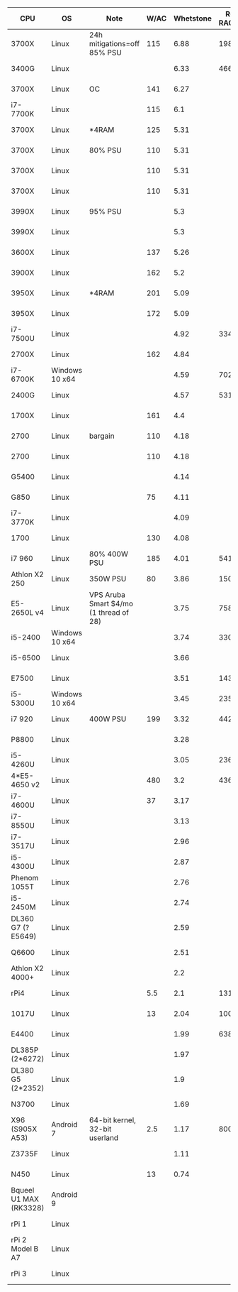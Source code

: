 CPU|OS|Note|W/AC|Whetstone|R@H RAC/real|R@H date|OPN RAC/real|MCM RAC/real|WCG date|$/RAM|$/PSU|$/mobo|$/CPU|$ date|Listed FLOPS|TDP|core|thread|cache|base|all-turbo|boost|RAMGB|RAMMHZ
-|-|-|-|-|-|-|-|-|-|-|-|-|-|-|-|-|-|-|-|-|-|-|-|-
3700X|Linux|24h mitigations=off 85% PSU|115|6.88|19880|2020-10-07|15066|10748|2020-07-07|70|45|60|400|2020-05|5.41||8|16|36|3.6||4.4|16|3200
3400G|Linux|||6.33|4663|2020-06-06||||35|45|60|220|2020-05||65|4|8|6|3.7||4.2|8|2933
3700X|Linux|OC|141|6.27||||||70|45|60|400|2020-05|||8|16|36|4.25||4.4|16|3200
i7-7700K|Linux||115|6.1||||||25|40|30|150|2020-05||91|4|8|8|4.2||4.5|8|2400
3700X|Linux|*4RAM|125|5.31||||||333|45|75|400|2020-05||65|8|16|36|3.6||4.4|64|3200
3700X|Linux|80% PSU|110|5.31||||||70|23|60|400|2020-05||65|8|16|36|3.6||4.4|16|3200
3700X|Linux||110|5.31||||||70|45|60|400|2020-05||65|8|16|36|3.6||4.4|16|3200
3700X|Linux||110|5.31||||||82|44|56|360|2020-06||65|8|16|36|3.6||4.4|16|3200
3990X|Linux|95% PSU||5.3||||||560|200|333|3990|2020-05||280|64|128|288|2.9||4.3|128|4*3200
3990X|Linux|||5.3||||||560|60|333|3990|2020-05||280|64|128|288|2.9||4.3|128|4*3200
3600X|Linux||137|5.26||||||53|45|60|233|2020-05||95|6|12|35|3.8||4.4|12|3200
3900X|Linux||162|5.2||||||105|45|60|500|2020-05||105|12|24|70|3.8||4.6|24|3200
3950X|Linux|*4RAM|201|5.09||||||560|45|60|1000|2020-05||105|16|32|72|3.5||4.7|128|3200
3950X|Linux||172|5.09||||||140|45|60|1000|2020-05||105|16|32|72|3.5||4.7|32|3200
i7-7500U|Linux|||4.92|3345|2020-06-03||||||||||15|2|4|4|2.7||3.5|8|2133
2700X|Linux||162|4.84||||||70|45|60|200|2020-05||105|8|16|20|3.7||4.3|16|2933
i7-6700K|Windows 10 x64|||4.59|7025|2020-10-07||||||||||91|4|8|8|4||4.2|16|2133
2400G|Linux|||4.57|5316|2020-06-02||||35|45|60|117|2020-05||65|4|8|6|3.6||3.9|8|2933
1700X|Linux||161|4.4||||||76|33|57|133|2020-05||95|8|16|20|3.4||3.8|16|2667
2700|Linux|bargain|110|4.18||||||76|33|57|133|2020-06||65|8|16|20|3.2||4.1|16|2933
2700|Linux||110|4.18||||||70|45|60|200|2020-05||65|8|16|20|3.2||4.1|16|2933
G5400|Linux|||4.14|||||||||66|2020-05||58|2|4|4|3.7|||2|2400
G850|Linux||75|4.11||||||||||2020-10||65|2||3|2.9|||2|1333
i7-3770K|Linux|||4.09|||||||||100|2020-10||77|4|8|8|3.5||3.9|8|1600
1700|Linux||130|4.08||||||76|33|57|133|2020-05||65|8|16|20|3||3.7|16|2667
i7 960|Linux|80% 400W PSU|185|4.01|5411|2020-10-07||||||||||130|4|8|8|3.2||3.46|24|1066
Athlon X2 250|Linux|350W PSU|80|3.86|1500|2020-10-02|1114|1051|2020-10-07|||||||65|2||2|3|||8|1333
E5-2650L v4|Linux|VPS Aruba Smart $4/mo (1 thread of 28)||3.75|758|2020-06-19||||||||||2.3|1||1.25|1.7||2.5|1|2400
i5-2400|Windows 10 x64|||3.74|3303|2020-10-07||||||||||95|4||6|3.1||3.4|12|1333
i5-6500|Linux|||3.66|||||||||66|2020-05||65|4||6|3.2||3.6|4|2133
E7500|Linux|||3.51|1436|2020-05-28|||||||66|2020-05||65|2||3|2.93|||2|1066
i5-5300U|Windows 10 x64|||3.45|2357|2020-10-07||||||||||15|2|4|3|2.3||2.9|8|1600
i7 920|Linux|400W PSU|199|3.32|4427|2020-10-07||||||||||130|4|8|8|2.67||2.93|12|1066
P8800|Linux|||3.28|||||||||66|2020-05||25|2||3|2.66|||2|1066
i5-4260U|Linux|||3.05|2366|2020-03-01|||||||66|2020-05|3.27|15|2|4|3|1.4|2.4|2.7|4|1600
4*E5-4650 v2|Linux||480|3.2|43618|2020-10-07||||1500|500|1000|1148|2020-10||380|40|80|100|2.4|2.7|2.9|384|1866
i7-4600U|Linux||37|3.17|||||||||66|2020-05||15|2|4|4|2.1|2.6|3.3||1600
i7-8550U|Linux|||3.13|||||||||66|2020-10||25|4|8|8|2||4||2400
i7-3517U|Linux|||2.96|||||||||66|2020-10||17|2|4|4|1.9||3||1600
i5-4300U|Linux|||2.87|||||||||66|2020-10||15|2|4|3|1.9||2.9||1600
Phenom 1055T|Linux|||2.76|||||||||66|2020-05||95|6||9|2.8|||6|1600
i5-2450M|Linux|||2.74|||||||||66|2020-10||35|2|4|3|2.5||3.1||1333
DL360 G7 (? E5649)|Linux|||2.59||||||||||2020-10||80|6|12|12|2.53|||12|1333
Q6600|Linux|||2.51|||||||||66|2020-05||65|4||8|2.4|||4|1066
Athlon X2 4000+|Linux|||2.2|||||||||66|2020-05||65|2||2|2|||2|800
rPi4|Linux||5.5|2.1|1311|2020-10-07|804||2020-10-07||5|5|55|2020-05|||4||1|1.5|||4|3200
1017U|Linux||13|2.04|1000|2020-03-01|1100||2020-07-01||||66|2020-05||17|2||2|1.6|||3|1600
E4400|Linux|||1.99|638|2020-06-19||||||||||65|2||2|2|||3|800
DL385P (2*6272)|Linux|||1.97|||||||||200|2020-10||230|32||16|2.1|||32|1333
DL380 G5 (2*2352)|Linux|||1.9|||||||||0|2020-10||150|8|||2.1|||8|1800
N3700|Linux|||1.69|||||||||66|2020-10||6|4||2|1.6||2.4||1600
X96 (S905X A53)|Android 7|64-bit kernel, 32-bit userland|2.5|1.17|800|2020-07-04|254||2020-10-07||||20|2020-05||2|4||0.75|1.2|||2|800
Z3735F|Linux|||1.11|||||||||66|2020-10||4|4||2|1.33||1.83||1333
N450|Linux||13|0.74|||||||||66|2020-05||5.5|1|2|0.5|1.66|||1|667
Bqueel U1 MAX (RK3328)|Android 9||||||277|487|2020-07-07||||||||4||||||4|
rPi 1|Linux||||||29||2020-10-07||||||||1|||0.7|||0.5|
rPi 2 Model B A7|Linux||||||154||2020-10-07||||||||4|||0.9|||1|
rPi 3|Linux||||||239||2020-08-11||||||||4||||||1|
